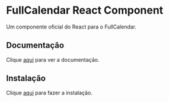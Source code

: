 # FullCalendar React Component

Um componente oficial do React para o FullCalendar.

## Documentação

Clique [aqui](https://github.com/fullcalendar/fullcalendar-react) para ver a documentação.

## Instalação

Clique [aqui](https://www.npmjs.com/package/@fullcalendar/react) para fazer a instalação.
